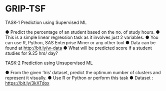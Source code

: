 # GRIP-TSF
TASK-1 Prediction using Supervised ML

● Predict the percentage of an student based on the no. of study hours. ● This is a simple linear regression task as it involves just 2 variables. ● You can use R, Python, SAS Enterprise Miner or any other tool ● Data can be found at http://bit.ly/w-data ● What will be predicted score if a student studies for 9.25 hrs/ day?

TASK-2 Prediction using Unsupervised ML

● From the given ‘Iris’ dataset, predict the optimum number of clusters and represent it visually. ● Use R or Python or perform this task ● Dataset : https://bit.ly/3kXTdox

